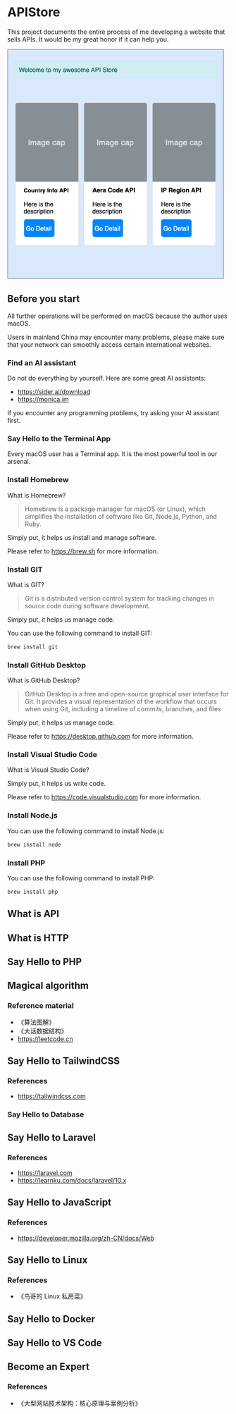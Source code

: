 # APIStore

This project documents the entire process of me developing a website that sells APIs. It would be my great honor if it can help you.

![APIStore](./images/project.png)

## Before you start

All further operations will be performed on macOS because the author uses macOS.  

Users in mainland China may encounter many problems, please make sure that your network can smoothly access certain international websites. 

### Find an AI assistant

Do not do everything by yourself. Here are some great AI assistants:

- <https://sider.ai/download>
- <https://monica.im>

If you encounter any programming problems, try asking your AI assistant first.

### Say Hello to the Terminal App

Every macOS user has a Terminal app. It is the most powerful tool in our arsenal.

### Install Homebrew

What is Homebrew?

> Homebrew is a package manager for macOS (or Linux), which simplifies the installation of software like Git, Node.js, Python, and Ruby.

Simply put, it helps us install and manage software.

Please refer to <https://brew.sh> for more information.

### Install GIT

What is GIT?

> Git is a distributed version control system for tracking changes in source code during software development.

Simply put, it helps us manage code.

You can use the following command to install GIT:

```bash
brew install git
```

### Install GitHub Desktop

What is GitHub Desktop?

> GitHub Desktop is a free and open-source graphical user interface for Git. It provides a visual representation of the workflow that occurs when using Git, including a timeline of commits, branches, and files

Simply put, it helps us manage code.

Please refer to <https://desktop.github.com> for more information.

### Install Visual Studio Code

What is Visual Studio Code?

Simply put, it helps us write code.

Please refer to <https://code.visualstudio.com> for more information.

### Install Node.js

You can use the following command to install Node.js:

```bash
brew install node
```

### Install PHP

You can use the following command to install PHP:

```bash
brew install php
```

## What is API

## What is HTTP



## Say Hello to PHP

## Magical algorithm

### Reference material

- 《算法图解》
- 《大话数据结构》
- <https://leetcode.cn>

## Say Hello to TailwindCSS

### References

- <https://tailwindcss.com>

### Say Hello to Database

## Say Hello to Laravel

### References

- <https://laravel.com>
- <https://learnku.com/docs/laravel/10.x>

## Say Hello to JavaScript

### References

- <https://developer.mozilla.org/zh-CN/docs/Web>

## Say Hello to Linux

### References

- 《鸟哥的 Linux 私房菜》

## Say Hello to Docker
## Say Hello to VS Code

## Become an Expert

### References

- 《大型网站技术架构：核心原理与案例分析》